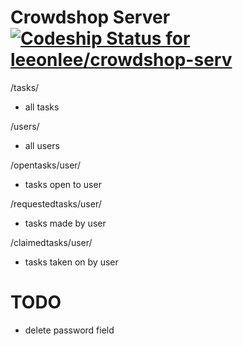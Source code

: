 Crowdshop Server [![Codeship Status for leeonlee/crowdshop-serv](https://www.codeship.io/projects/665e9fe0-9e9b-0131-49c8-6626d4860316/status?branch=master)](https://www.codeship.io/projects/18062)
================

/tasks/
- all tasks

/users/
- all users

/opentasks/user/
- tasks open to user

/requestedtasks/user/
- tasks made by user

/claimedtasks/user/
- tasks taken on by user

TODO
====
- delete password field

